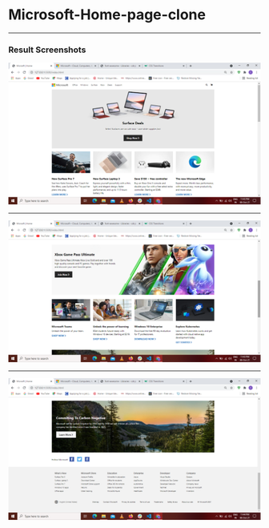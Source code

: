 # Microsoft-Home-page-clone

---

### Result Screenshots

![img-1](https://raw.githubusercontent.com/techie-akki/Microsoft-Home-page-clone/master/screenshot-1%20(1).png)

---
![img-2](https://raw.githubusercontent.com/techie-akki/Microsoft-Home-page-clone/master/screenshot-1%20(2).png)

---
![img-3](https://raw.githubusercontent.com/techie-akki/Microsoft-Home-page-clone/master/screenshot-1%20(3).png)
